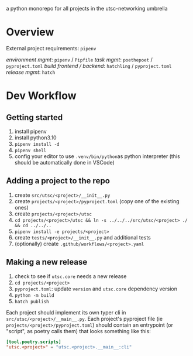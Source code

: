 a python monorepo for all projects in the utsc-networking umbrella

# Overview

External project requirements: `pipenv`

*environment mgmt*: `pipenv` / `Pipfile`
*task mgmt*: `poethepoet` / `pyproject.toml`
*build frontend / backend*: `hatchling` / `pyproject.toml`
*release mgmt*: `hatch`

# Dev Workflow

## Getting started

1. install pipenv
2. install python3.10
3. `pipenv install -d`
4. `pipenv shell`
5. config your editor to use `.venv/bin/python`as python interpreter (this should be automatically done in VSCode)

## Adding a project to the repo

1. create `src/utsc/<project>/__init__.py`
2. create `projects/<project>/pyproject.toml` (copy one of the existing ones)
3. create `projects/<project>/utsc`
4. `cd projects/<project>/utsc && ln -s ../../../src/utsc/<project> ./ && cd ../../..`
5. `pipenv install -e projects/<project>`
6. create `tests/<project>/__init__.py` and additional tests
7. (optionally) create `.github/workflows/<project>.yaml`

## Making a new release

1. check to see if `utsc.core` needs a new release
2. `cd projects/<project>`
3. `pyproject.toml`: update `version` and `utsc.core` dependency version 
4. `python -m build`
5. `hatch publish`


Each project should implement its own typer cli in `src/utsc/<project>/__main__.py`. Each project's pyproject file (ie `projects/<project>/pyproject.toml`) should contain an entrypoint (or "script", as poetry calls them) that looks something like this:
```toml
[tool.poetry.scripts]
"utsc.<project>" = "utsc.<project>.__main__:cli"
```
